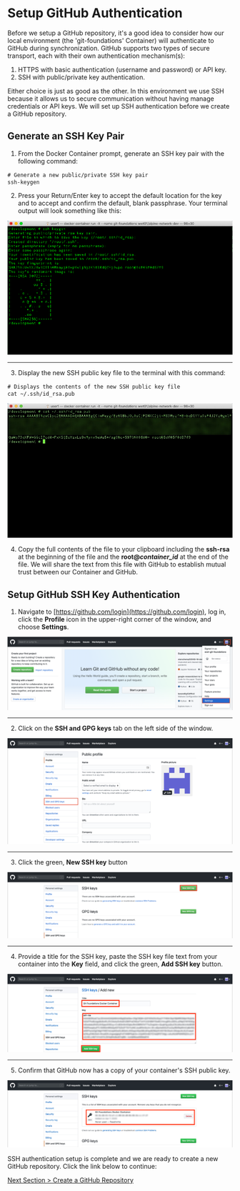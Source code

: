 # Setup GitHub Authentication

Before we setup a GitHub repository, it's a good idea to consider how our local environment (the 'git-foundations' Container) will authenticate to GitHub during synchronization. GitHub supports two types of secure transport, each with their own authentication mechanism(s):

1. HTTPS with basic authentication (username and password) or API key.
2. SSH with public/private key authentication.

Either choice is just as good as the other. In this environment we use SSH because it allows us to secure communication without having manage credentials or API keys. We will set up SSH authentication before we create a GitHub repository.

## **Generate an SSH Key Pair**

1. From the Docker Container prompt, generate an SSH key pair with the following command:

```shell
# Generate a new public/private SSH key pair
ssh-keygen
```

2. Press your Return/Enter key to accept the default location for the key and to accept and confirm the default, blank passphrase. Your terminal output will look something like this:

![container-ssh-keygen](../images/container-ssh-keygen.png)

---

3. Display the new SSH public key file to the terminal with this command:

```shell
# Displays the contents of the new SSH public key file
cat ~/.ssh/id_rsa.pub
```

![container-ssh-key](../images/container-ssh-key.png)

4. Copy the full contents of the file to your clipboard including the **ssh-rsa** at the beginning of the file and the **root@_container_id_** at the end of the file. We will share the text from this file with GitHub to establish mutual trust between our Container and GitHub.

## **Setup GitHub SSH Key Authentication**

1. Navigate to [https://github.com/login](https://github.com/login), log in, click the **Profile** icon in the upper-right corner of the window, and choose **Settings**.

![github-settings](../images/github-settings.png)

---

2. Click on the **SSH and GPG keys** tab on the left side of the window.

![github-profile](../images/github-profile.png)

---

3. Click the green, **New SSH key** button

![github-ssh-keys](../images/github-ssh-keys.png)

---

4. Provide a title for the SSH key, paste the SSH key file text from your container into the **Key** field, and click the green, **Add SSH key** button.

![github-add-ssh-key](../images/github-add-ssh-key.png)

---

5. Confirm that GitHub now has a copy of your container's SSH public key.

![github-new-ssh-key](../images/github-new-ssh-key.png)

SSH authentication setup is complete and we are ready to create a new GitHub repository. Click the link below to continue:

[Next Section > Create a GitHub Repository](section_3.md "Create a GitHub Repository")
